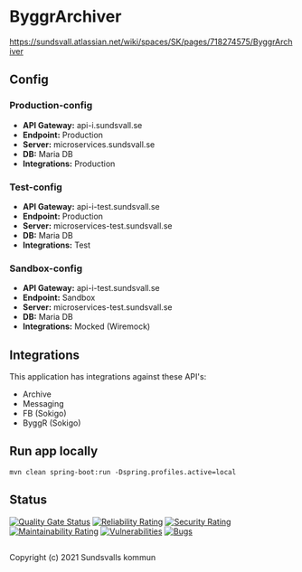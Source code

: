 # ByggrArchiver

https://sundsvall.atlassian.net/wiki/spaces/SK/pages/718274575/ByggrArchiver

## Config

### Production-config

- **API Gateway:**                  api-i.sundsvall.se
- **Endpoint:**                     Production
- **Server:**                       microservices.sundsvall.se
- **DB:**                           Maria DB
- **Integrations:**                 Production

### Test-config

- **API Gateway:**                  api-i-test.sundsvall.se
- **Endpoint:**                     Production
- **Server:**                       microservices-test.sundsvall.se
- **DB:**                           Maria DB
- **Integrations:**                 Test

### Sandbox-config

- **API Gateway:**                  api-i-test.sundsvall.se
- **Endpoint:**                     Sandbox
- **Server:**                       microservices-test.sundsvall.se
- **DB:**                           Maria DB
- **Integrations:**                 Mocked (Wiremock)

## Integrations
This application has integrations against these API's:
* Archive
* Messaging
* FB (Sokigo)
* ByggR (Sokigo)

## Run app locally
`mvn clean spring-boot:run -Dspring.profiles.active=local`

## Status

[![Quality Gate Status](https://sonarcloud.io/api/project_badges/measure?project=Sundsvallskommun_api-service-byggrarchiver&metric=alert_status)](https://sonarcloud.io/summary/overall?id=Sundsvallskommun_api-service-byggrarchiver)
[![Reliability Rating](https://sonarcloud.io/api/project_badges/measure?project=Sundsvallskommun_api-service-byggrarchiver&metric=reliability_rating)](https://sonarcloud.io/summary/overall?id=Sundsvallskommun_api-service-byggrarchiver)
[![Security Rating](https://sonarcloud.io/api/project_badges/measure?project=Sundsvallskommun_api-service-byggrarchiver&metric=security_rating)](https://sonarcloud.io/summary/overall?id=Sundsvallskommun_api-service-byggrarchiver)
[![Maintainability Rating](https://sonarcloud.io/api/project_badges/measure?project=Sundsvallskommun_api-service-byggrarchiver&metric=sqale_rating)](https://sonarcloud.io/summary/overall?id=Sundsvallskommun_api-service-byggrarchiver)
[![Vulnerabilities](https://sonarcloud.io/api/project_badges/measure?project=Sundsvallskommun_api-service-byggrarchiver&metric=vulnerabilities)](https://sonarcloud.io/summary/overall?id=Sundsvallskommun_api-service-byggrarchiver)
[![Bugs](https://sonarcloud.io/api/project_badges/measure?project=Sundsvallskommun_api-service-byggrarchiver&metric=bugs)](https://sonarcloud.io/summary/overall?id=Sundsvallskommun_api-service-byggrarchiver)

## 
Copyright (c) 2021 Sundsvalls kommun
